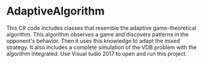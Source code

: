 # AdaptiveAlgorithm
This C# code includes classes that resemble the adaptive game-theoretical algorithm. This algorithm observes a game and discovers patterns in the opponent's behavior. Then it uses this knowledge to adapt the mixed strategy. It also includes a complete simulation of the VDB problem with the algorithm integrated.
Use Visual tudio 2017 to open and run this project.
